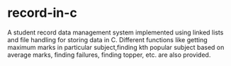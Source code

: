 # record-in-c
A student record data management system implemented using linked lists and file handling for storing data in C. Different functions like getting maximum marks in particular subject,finding kth popular subject based on average marks, finding failures, finding topper, etc. are also provided.
